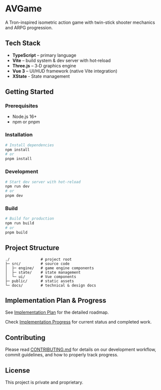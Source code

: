 # AVGame

A Tron-inspired isometric action game with twin-stick shooter mechanics and ARPG progression.

## Tech Stack

- **TypeScript** – primary language
- **Vite** – build system & dev server with hot‑reload
- **Three.js** – 3‑D graphics engine
- **Vue 3** – UI/HUD framework (native Vite integration)
- **XState** - State management

## Getting Started

### Prerequisites

- Node.js 16+
- npm or pnpm

### Installation

```bash
# Install dependencies
npm install
# or
pnpm install
```

### Development

```bash
# Start dev server with hot-reload
npm run dev
# or
pnpm dev
```

### Build

```bash
# Build for production
npm run build
# or
pnpm build
```

## Project Structure

```
./              # project root
├─ src/         # source code
│  ├─ engine/   # game engine components
│  ├─ state/    # state management
│  └─ ui/       # Vue components
├─ public/      # static assets
└─ docs/        # technical & design docs
```

## Implementation Plan & Progress

See [Implementation Plan](docs/ImplementationPlan.md) for the detailed roadmap.

Check [Implementation Progress](docs/ImplementationProgress.md) for current status and completed work.

## Contributing

Please read [CONTRIBUTING.md](CONTRIBUTING.md) for details on our development workflow, commit guidelines, and how to properly track progress.

## License

This project is private and proprietary.
